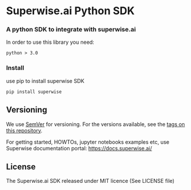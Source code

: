 # Superwise.ai Python SDK

### A python SDK to integrate with superwise.ai

In order to use this library you need:

```
python > 3.0
```

### Install

use pip to install superwise SDK

```
pip install superwise

```

## Versioning

We use [SemVer](http://semver.org/) for versioning. For the versions available, see the [tags on this repository](https://github.com/your/project/tags).


For getting started, HOWTOs, jupyter notebooks examples etc, use Superwise documentation portal:  https://docs.superwise.ai/


## License
The Superwise.ai SDK released under MIT licence (See LICENSE file)